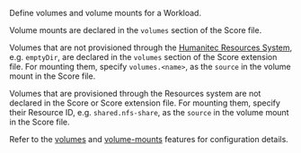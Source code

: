 Define volumes and volume mounts for a Workload.

Volume mounts are declared in the `volumes` section of the Score file.

Volumes that are not provisioned through the [Humanitec Resources System](https://developer.humanitec.com/platform-orchestrator/reference/resource-types#volume), e.g. `emptyDir`, are declared in the `volumes` section of the Score extension file. For mounting them, specify `volumes.<name>`, as the `source` in the volume mount in the Score file.

Volumes that are provisioned through the Resources system are not declared in the Score or Score extension file. For mounting them, specify their Resource ID, e.g. `shared.nfs-share`, as the `source` in the volume mount in the Score file.

Refer to the [volumes](https://developer.humanitec.com/integration-and-extensions/workload-profiles/features/#humanitecvolumes) and [volume-mounts](https://developer.humanitec.com/integration-and-extensions/workload-profiles/features/#humaniteccontainers---volume-mounts) features for configuration details.